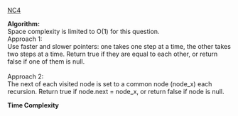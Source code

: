 [NC4](https://www.nowcoder.com/practice/650474f313294468a4ded3ce0f7898b9?tpId=188&tqId=38026&rp=1&ru=%2Factivity%2Foj&qru=%2Fta%2Fjob-code-high-week%2Fquestion-ranking&tab=answerKey)

**Algorithm:** <br />
Space complexity is limited to O(1) for this question. <br />
Approach 1: <br />
Use faster and slower pointers: one takes one step at a time, the other takes two steps at a time. Return true if they are equal to each other, or return false if one of them is null. <br />
<br />
Approach 2: <br />
The next of each visited node is set to a common node (node_x) each recursion. Return true if node.next = node_x, or return false if node is null. <br />

**Time Complexity** <br />
